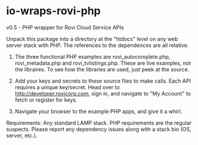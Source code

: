 io-wraps-rovi-php
=================
v0.5 - PHP wrapper for Rovi Cloud Service APIs

Unpack this package into a directory at the "htdocs" level on any web server stack with PHP. The references to the dependences are
all relative.

1. The three functional PHP examples are rovi_autocomplete.php, rovi_metadata.php and rovi_tvlistings.php. These are live examples, not the libraires. To see how the libraries are used, just peek at the source.

2. Add your keys and secrets to these source files to make calls. Each API requires a unique key/secret. Head over to http://developer.rovicorp.com, sign in, and navigate to "My Account" to fetch or register for keys.

3. Navigate your browser to the example PHP apps, and give it a whirl.

Requirements: Any standard LAMP stack. PHP requirements are the regular suspects. Please report any dependency issues along with a stack bio (OS, server, etc.).
